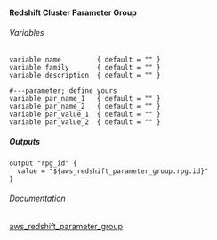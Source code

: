 ####  Redshift Cluster Parameter Group


###### Variables
```
variable name         { default = "" }
variable family       { default = "" }
variable description  { default = "" }

#---parameter; define yours
variable par_name_1   { default = "" }
variable par_name_2   { default = "" }
variable par_value_1  { default = "" }
variable par_value_2  { default = "" }
```

##### Outputs
```
output "rpg_id" {
  value = "${aws_redshift_parameter_group.rpg.id}"
}
```

###### Documentation
[aws_redshift_parameter_group](https://www.terraform.io/docs/providers/aws/r/redshift_parameter_group.html)

